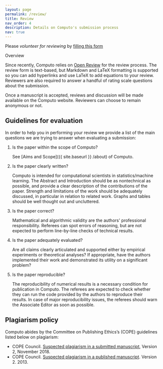```yaml
---
layout: page
permalink: /review/
title: Review
nav_order: 4
description: Details on Computo's submission process
nav: true
---
```


Please *volunteer for reviewing* by [filling this form](https://forms.gle/P9iYJANuNM4WTVHDA)

<div class="info-block">
    <div class="info-block-header">Overview</div>
     <div class="info-block-body">
    <p>
Since recently, Computo relies on <a href="https://openreview.net/group?id=Computo">Open Review</a>
for the review process. The review form is text-based, but Markdown and LaTeX formatting is supported so you can add hyperlinks and use LaTeX to add equations to your review. Reviewers are also required to answer
a handful  of rating  scale questions  about the  submission.
    </p>
<p>Once a manuscript  is accepted, reviews and discussion will be made available
on the Computo website. Reviewers  can choose to remain  anonymous or
not.</p>
    </div>
</div>

## Guidelines for evaluation

In order to help you in performing your review we provide a list of the main questions we are trying to answer when evaluating a submission:

1. Is the paper within the scope of Computo?

    See [Aims and Scope]({{ site.baseurl }} /about) of Computo.

2. Is the paper clearly written?

    Computo is intended for computational scientists in statistics/machine learning. The Abstract and Introduction should be as nontechnical as possible, and provide a clear description of the contributions of the paper. Strength and limitations of the work should be adequately discussed, in particular in relation to related work. Graphs and tables should be well thought out and uncluttered.

3. Is the paper correct?

    Mathematical and algorithmic validity are the authors' professional responsibility. Referees can spot errors of reasoning, but are not expected to perform line-by-line checks of technical results.

4. Is the paper adequately evaluated?

    Are all claims clearly articulated and supported either by empirical experiments or theoretical analyses? If appropriate, have the authors implemented their work and demonstrated its utility on a significant problem?

5. Is the paper reproducible?

    The reproducibility of numerical results is a necessary condition for publication in Computo. The referees are expected to check whether they can run the code provided by the authors to reproduce their results. In case of major reproducibility issues, the referees should warn the Associate Editor as soon as possible.

## Plagiarism policy

Computo abides by the Committee on Publishing Ethics’s (COPE) guidelines listed below on plagiarism:
- COPE Council. [Suspected plagiarism in a submitted manuscript](https://doi.org/10.24318/cope.2019.2.1), Version 2, November 2018.
- COPE Council. [Suspected plagiarism in a published manuscript](https://doi.org/10.24318/cope.2019.2.2). Version 2. 2013.